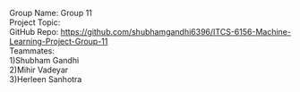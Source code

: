 Group Name: Group 11 <br />
Project Topic: <br />
GitHub Repo: https://github.com/shubhamgandhi6396/ITCS-6156-Machine-Learning-Project-Group-11<br />
Teammates:<br />
1)Shubham Gandhi<br />
2)Mihir Vadeyar<br />
3)Herleen Sanhotra<br />
